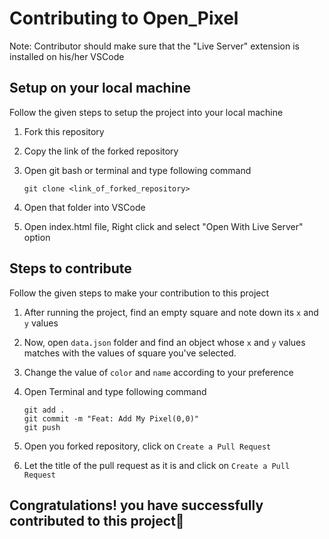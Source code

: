 # Contributing to Open_Pixel

Note: Contributor should make sure that the "Live Server" extension is installed on his/her VSCode

## Setup on your local machine

Follow the given steps to setup the project into your local machine

1.  Fork this repository

2.  Copy the link of the forked repository

3.  Open git bash or terminal and type following command

        git clone <link_of_forked_repository>

4.  Open that folder into VSCode

5.  Open index.html file, Right click and select "Open With Live Server" option

## Steps to contribute

Follow the given steps to make your contribution to this project

1.  After running the project, find an empty square and note down its `x` and `y` values

2.  Now, open `data.json` folder and find an object whose `x` and `y` values matches with the values of square you've selected.

3.  Change the value of `color` and `name` according to your preference

4.  Open Terminal and type following command

        git add .
        git commit -m "Feat: Add My Pixel(0,0)"
        git push

5.  Open you forked repository, click on `Create a Pull Request`

6.  Let the title of the pull request as it is and click on `Create a Pull Request`

## Congratulations! you have successfully contributed to this project🎉

